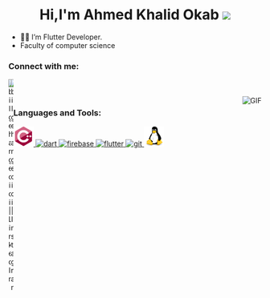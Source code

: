 <p> <H1  align="center">Hi,I'm Ahmed Khalid Okab <img width="30px" src="https://media.tenor.com/images/3b388fe03da271d2674faf85eb7c3fcd/tenor.gif" /></H1>  </p>
 

 - 👨‍💻 I’m Flutter Developer. 
 - Faculty of computer science

 <h3 align="left">Connect with me:</h3> 
 <p align="center"> 
    <a href="https://www.linkedin.com/in/ahmed-khalid-5774b7221/" alt="LinkedIn"> 
     <img align="left" alt="bilgehangecici | LinkedIn" width="5px" src="https://i.pinimg.com/originals/de/b4/6f/deb46f02a59e3b3a2aa58fac16290d63.gif" />
       </a>
    <a href="https://www.instagram.com/a7med_khaled_22/" alt="Instagram">
     <img align="left" alt="bilgehangecici | Instagram" width="5px" src="https://thumbs.gfycat.com/OrnateOrneryFoal-max-1mb.gif" />
 </a>

</p> 
  <br><br>
 
<img align="right" alt="GIF" height="160px" src="https://media.giphy.com/media/du3J3cXyzhj75IOgvA/giphy.gif" /> 


<h3 align="left">Languages and Tools:</h3> 

<p align="left">  <a href="https://www.w3schools.com/cpp/" target="_blank"> <img src="https://raw.githubusercontent.com/devicons/devicon/master/icons/cplusplus/cplusplus-original.svg" alt="cplusplus" width="40" height="40"/> </a> <a href="https://dart.dev" target="_blank"> <img src="https://www.vectorlogo.zone/logos/dartlang/dartlang-icon.svg" alt="dart" width="40" height="40"/> </a> <a href="https://firebase.google.com/" target="_blank"> <img src="https://www.vectorlogo.zone/logos/firebase/firebase-icon.svg" alt="firebase" width="40" height="40"/> </a> <a href="https://flutter.dev" target="_blank"> <img src="https://www.vectorlogo.zone/logos/flutterio/flutterio-icon.svg" alt="flutter" width="40" height="40"/> </a> <a href="https://git-scm.com/" target="_blank"> <img src="https://www.vectorlogo.zone/logos/git-scm/git-scm-icon.svg" alt="git" width="40" height="40"/> </a> <a href="https://www.linux.org/" target="_blank"> <img src="https://raw.githubusercontent.com/devicons/devicon/master/icons/linux/linux-original.svg" alt="linux" width="40" height="40"/> </a>  </p>



